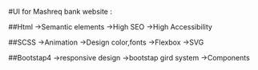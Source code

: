 #UI for Mashreq bank website :

##Html
->Semantic elements
->High SEO
->High Accessibility

##SCSS
->Animation
->Design color,fonts
->Flexbox
->SVG

##Bootstap4
->responsive design
->bootstap gird system
->Components
